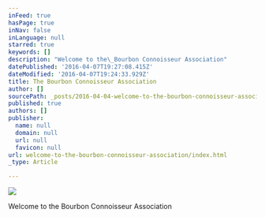 ```yaml
---
inFeed: true
hasPage: true
inNav: false
inLanguage: null
starred: true
keywords: []
description: "Welcome to the\_Bourbon Connoisseur Association"
datePublished: '2016-04-07T19:27:08.415Z'
dateModified: '2016-04-07T19:24:33.929Z'
title: The Bourbon Connoisseur Association
author: []
sourcePath: _posts/2016-04-04-welcome-to-the-bourbon-connoisseur-association.md
published: true
authors: []
publisher:
  name: null
  domain: null
  url: null
  favicon: null
url: welcome-to-the-bourbon-connoisseur-association/index.html
_type: Article

---
```

![](https://the-grid-user-content.s3-us-west-2.amazonaws.com/52004c88-5c3b-42e8-813c-1a774a049ddc.jpg)

Welcome to the Bourbon Connoisseur Association